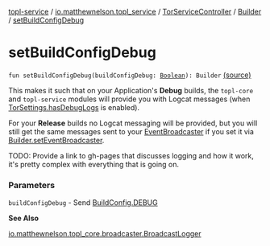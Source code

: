 [topl-service](../../../index.md) / [io.matthewnelson.topl_service](../../index.md) / [TorServiceController](../index.md) / [Builder](index.md) / [setBuildConfigDebug](./set-build-config-debug.md)

# setBuildConfigDebug

`fun setBuildConfigDebug(buildConfigDebug: `[`Boolean`](https://kotlinlang.org/api/latest/jvm/stdlib/kotlin/-boolean/index.html)`): Builder` [(source)](https://github.com/05nelsonm/TorOnionProxyLibrary-Android/blob/master/topl-service/src/main/java/io/matthewnelson/topl_service/TorServiceController.kt#L98)

This makes it such that on your Application's **Debug** builds, the `topl-core` and
`topl-service` modules will provide you with Logcat messages (when
[TorSettings.hasDebugLogs](file:/home/matthew/AndroidStudioProjects/personal_projects/TorOnionProxyLibrary-Android/docs/topl-core-base/io.matthewnelson.topl_core_base/-tor-settings/has-debug-logs.md) is enabled).

For your **Release** builds no Logcat messaging will be provided, but you
will still get the same messages sent to your [EventBroadcaster](file:/home/matthew/AndroidStudioProjects/personal_projects/TorOnionProxyLibrary-Android/docs/topl-core-base/io.matthewnelson.topl_core_base/-event-broadcaster/index.md) if you set it
via [Builder.setEventBroadcaster](set-event-broadcaster.md).

TODO: Provide a link to gh-pages that discusses logging and how it work, it's pretty
complex with everything that is going on.

### Parameters

`buildConfigDebug` - Send [BuildConfig.DEBUG](#)

**See Also**

[io.matthewnelson.topl_core.broadcaster.BroadcastLogger](file:/home/matthew/AndroidStudioProjects/personal_projects/TorOnionProxyLibrary-Android/docs/topl-core/io.matthewnelson.topl_core.broadcaster/-broadcast-logger/index.md)

